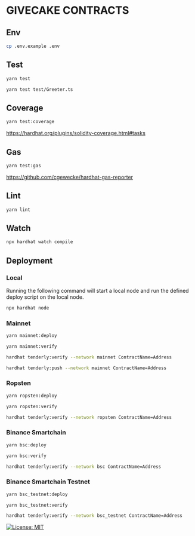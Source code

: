 # GIVECAKE CONTRACTS



## Env

```sh
cp .env.example .env
```

## Test

```sh
yarn test
```

```sh
yarn test test/Greeter.ts
```

## Coverage

```sh
yarn test:coverage
```

<https://hardhat.org/plugins/solidity-coverage.html#tasks>

## Gas

```sh
yarn test:gas
```

<https://github.com/cgewecke/hardhat-gas-reporter>

## Lint

```sh
yarn lint
```

## Watch

```sh
npx hardhat watch compile
```

## Deployment

### Local

Running the following command will start a local node and run the defined deploy script on the local node.

```sh
npx hardhat node
```

### Mainnet

```sh
yarn mainnet:deploy
```

```sh
yarn mainnet:verify
```

```sh
hardhat tenderly:verify --network mainnet ContractName=Address
```

```sh
hardhat tenderly:push --network mainnet ContractName=Address
```

### Ropsten

```sh
yarn ropsten:deploy
```

```sh
yarn ropsten:verify
```

```sh
hardhat tenderly:verify --network ropsten ContractName=Address
```

### Binance Smartchain 

```sh
yarn bsc:deploy
```

```sh
yarn bsc:verify
```

```sh
hardhat tenderly:verify --network bsc ContractName=Address
```


### Binance Smartchain Testnet

```sh
yarn bsc_testnet:deploy
```

```sh
yarn bsc_testnet:verify
```

```sh
hardhat tenderly:verify --network bsc_testnet ContractName=Address
```

[![License: MIT](https://img.shields.io/badge/License-MIT-yellow.svg)](https://opensource.org/licenses/MIT)